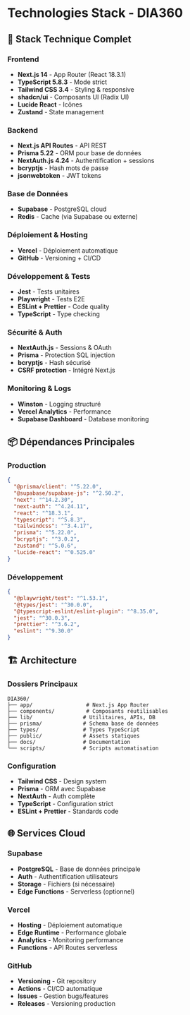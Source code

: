 # Technologies Stack - DIA360

## 🚀 Stack Technique Complet

### Frontend
- **Next.js 14** - App Router (React 18.3.1)
- **TypeScript 5.8.3** - Mode strict
- **Tailwind CSS 3.4** - Styling & responsive
- **shadcn/ui** - Composants UI (Radix UI)
- **Lucide React** - Icônes
- **Zustand** - State management

### Backend
- **Next.js API Routes** - API REST
- **Prisma 5.22** - ORM pour base de données
- **NextAuth.js 4.24** - Authentification + sessions
- **bcryptjs** - Hash mots de passe
- **jsonwebtoken** - JWT tokens

### Base de Données
- **Supabase** - PostgreSQL cloud
- **Redis** - Cache (via Supabase ou externe)

### Déploiement & Hosting
- **Vercel** - Déploiement automatique
- **GitHub** - Versioning + CI/CD

### Développement & Tests
- **Jest** - Tests unitaires
- **Playwright** - Tests E2E
- **ESLint + Prettier** - Code quality
- **TypeScript** - Type checking

### Sécurité & Auth
- **NextAuth.js** - Sessions & OAuth
- **Prisma** - Protection SQL injection
- **bcryptjs** - Hash sécurisé
- **CSRF protection** - Intégré Next.js

### Monitoring & Logs
- **Winston** - Logging structuré
- **Vercel Analytics** - Performance
- **Supabase Dashboard** - Database monitoring

## 📦 Dépendances Principales

### Production
```json
{
  "@prisma/client": "^5.22.0",
  "@supabase/supabase-js": "^2.50.2",
  "next": "^14.2.30",
  "next-auth": "^4.24.11",
  "react": "^18.3.1",
  "typescript": "^5.8.3",
  "tailwindcss": "^3.4.17",
  "prisma": "^5.22.0",
  "bcryptjs": "^3.0.2",
  "zustand": "^5.0.6",
  "lucide-react": "^0.525.0"
}
```

### Développement
```json
{
  "@playwright/test": "^1.53.1",
  "@types/jest": "^30.0.0",
  "@typescript-eslint/eslint-plugin": "^8.35.0",
  "jest": "^30.0.3",
  "prettier": "^3.6.2",
  "eslint": "^9.30.0"
}
```

## 🏗️ Architecture

### Dossiers Principaux
```
DIA360/
├── app/                 # Next.js App Router
├── components/          # Composants réutilisables
├── lib/                # Utilitaires, APIs, DB
├── prisma/             # Schema base de données
├── types/              # Types TypeScript
├── public/             # Assets statiques
├── docs/               # Documentation
└── scripts/            # Scripts automatisation
```

### Configuration
- **Tailwind CSS** - Design system
- **Prisma** - ORM avec Supabase
- **NextAuth** - Auth complète
- **TypeScript** - Configuration strict
- **ESLint + Prettier** - Standards code

## 🌐 Services Cloud

### Supabase
- **PostgreSQL** - Base de données principale
- **Auth** - Authentification utilisateurs
- **Storage** - Fichiers (si nécessaire)
- **Edge Functions** - Serverless (optionnel)

### Vercel
- **Hosting** - Déploiement automatique
- **Edge Runtime** - Performance globale
- **Analytics** - Monitoring performance
- **Functions** - API Routes serverless

### GitHub
- **Versioning** - Git repository
- **Actions** - CI/CD automatique
- **Issues** - Gestion bugs/features
- **Releases** - Versioning production